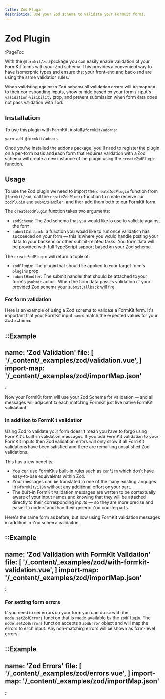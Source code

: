 ```yaml
---
title: Zod Plugin
description: Use your Zod schema to validate your FormKit forms.
---
```


# Zod Plugin

:PageToc

With the `@formkit/zod` package you can easily enable validation of your FormKit forms with your Zod schema. This provides a convenient way to have isomorphic types and ensure that your front-end and back-end are using the same validation rules.

When validating against a Zod schema all validation errors will be mapped to their corresponding inputs, show or hide based on your form / input's `validation-visibility` prop, and prevent submission when form data does not pass validation with Zod.

## Installation

To use this plugin with FormKit, install `@formkit/addons`:

```bash
yarn add @formkit/addons
```

Once you've installed the addons package, you'll need to register the plugin on a per-form basis and each form that requires validation with a Zod schema will create a new instance of the plugin using the `createZodPlugin` function.

## Usage

To use the Zod plugin we need to import the `createZodPlugin` function from `@formkit/zod`, call the `createZodPlugin` function to create receive our `zodPlugin` and `submitHandler`, and then add them both to our FormKit form.

The `createZodPlugin` function takes two arguments:

- `zodSchema`: The Zod schema that you would like to use to validate against the form.
- `submitCallback`: a function you would like to run once validation has succeeded on your form — this is where you would handle posting your data to your backend or other submit-related tasks. You form data will be provided with full TypeScript support based on your Zod schema.

The `createZodPlugin` will return a tuple of:

- `zodPlugin`: The plugin that should be applied to your target form's `plugins` prop.
- `submitHandler`: The submit handler that should be attached to your form's `@submit` action. When the form data passes validation of your provided Zod schema your `submitCallback` will fire.

### For form validation

Here is an example of using a Zod schema to validate a FormKit form. It's important that your FormKit input `name`s match the expected values for your Zod schema.

::Example
---
name: 'Zod Validation'
file: [
'/\_content/_examples/zod/validation.vue',
]
import-map: '/\_content/_examples/zod/importMap.json'
---
::

Now your FormKit form will use your Zod Schema for validation — and all messages will adjacent to each matching FormKit just live native FormKit validation!

### In addition to FormKit validation

Using Zod to validate your form doesn't mean you have to forgo using FormKit's built-in validation messages. If you add FormKit validation to your FormKit inputs then Zod validation errors will only show if all FormKit validations have been satisfied and there are remaining unsatisfied Zod validations.

This has a few benefits:

- You can use FormKit's built-in rules such as `confirm` which don't have easy-to-use equivalents within Zod.
- Your messages can be translated to one of the many existing languges in `@formkit/i18n` without any additional effort on your part.
- The built-in FormKit validation messages are written to be contextually aware of your input names and knowing that they will be attached directly to their corresponding inputs — so they are more precise and easier to understand than their generic Zod counterparts.

Here's the same form as before, but now using FormKit validation messages in addition to Zod schema validaiton.

::Example
---
name: 'Zod Validation with FormKit Validation'
file: [
'/\_content/_examples/zod/with-formkit-validation.vue',
]
import-map: '/\_content/_examples/zod/importMap.json'
---
::

### For setting form errors

If you need to set errors on your form you can do so with the `node.setZodErrors` function that is made available by the `zodPlugin`. The `node.setZodErrors` function accepts a `ZodError` object and will map the errors to each input. Any non-matching errors will be shown as form-level errors.

::Example
---
name: 'Zod Errors'
file: [
'/\_content/_examples/zod/errors.vue',
]
import-map: '/\_content/_examples/zod/importMap.json'
---
::
